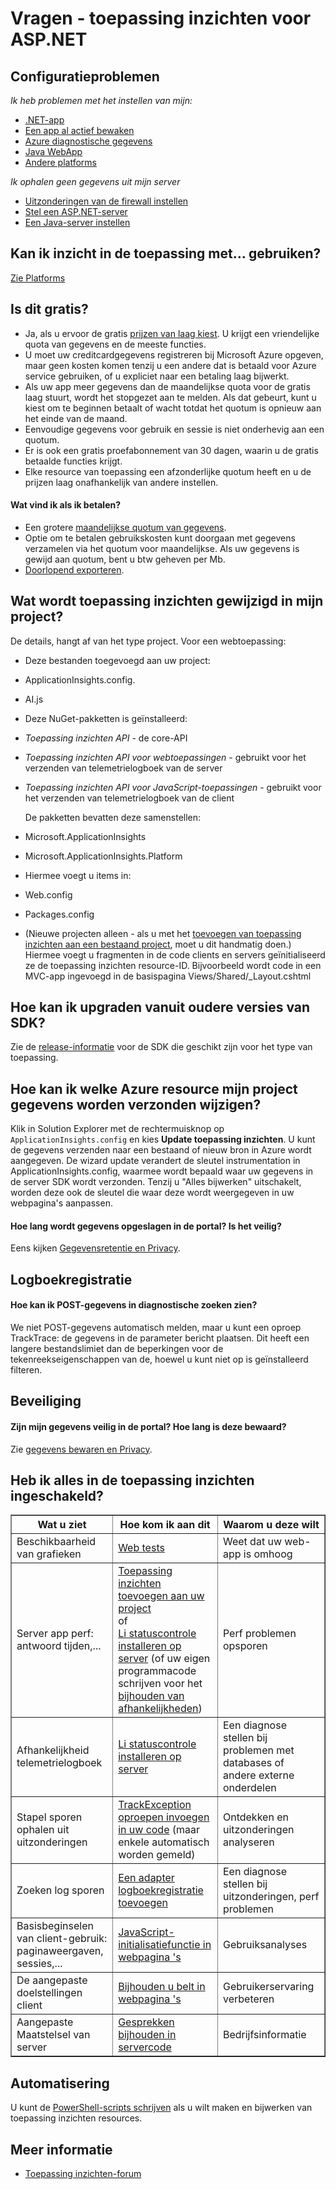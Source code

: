 <properties 
    pageTitle="Problemen oplossen en vragen over de toepassing inzichten" 
    description="Iets in Visual Studio-toepassing inzichten duidelijk zijn en werkt niet? Kunt u hier." 
    services="application-insights" 
    documentationCenter=".net"
    authors="alancameronwills" 
    manager="douge"/>

<tags 
    ms.service="application-insights" 
    ms.workload="mobile" 
    ms.tgt_pltfrm="ibiza" 
    ms.devlang="na" 
    ms.topic="article" 
    ms.date="08/24/2016" 
    ms.author="awills"/>
 
# <a name="questions---application-insights-for-aspnet"></a>Vragen - toepassing inzichten voor ASP.NET

## <a name="configuration-problems"></a>Configuratieproblemen

*Ik heb problemen met het instellen van mijn:*

* [.NET-app](app-insights-asp-net-troubleshoot-no-data.md)
* [Een app al actief bewaken](app-insights-monitor-performance-live-website-now.md#troubleshooting)
* [Azure diagnostische gegevens](app-insights-azure-diagnostics.md)
* [Java WebApp](app-insights-java-troubleshoot.md)
* [Andere platforms](app-insights-platforms.md)

*Ik ophalen geen gegevens uit mijn server*

* [Uitzonderingen van de firewall instellen](app-insights-ip-addresses.md)
* [Stel een ASP.NET-server](app-insights-monitor-performance-live-website-now.md)
* [Een Java-server instellen](app-insights-java-agent.md)


## <a name="can-i-use-application-insights-with-"></a>Kan ik inzicht in de toepassing met... gebruiken?

[Zie Platforms][platforms]


## <a name="is-it-free"></a>Is dit gratis?

* Ja, als u ervoor de gratis [prijzen van laag kiest](app-insights-pricing.md). U krijgt een vriendelijke quota van gegevens en de meeste functies. 
* U moet uw creditcardgegevens registreren bij Microsoft Azure opgeven, maar geen kosten komen tenzij u een andere dat is betaald voor Azure service gebruiken, of u expliciet naar een betaling laag bijwerkt.
* Als uw app meer gegevens dan de maandelijkse quota voor de gratis laag stuurt, wordt het stopgezet aan te melden. Als dat gebeurt, kunt u kiest om te beginnen betaalt of wacht totdat het quotum is opnieuw aan het einde van de maand.
* Eenvoudige gegevens voor gebruik en sessie is niet onderhevig aan een quotum.
* Er is ook een gratis proefabonnement van 30 dagen, waarin u de gratis betaalde functies krijgt.
* Elke resource van toepassing een afzonderlijke quotum heeft en u de prijzen laag onafhankelijk van andere instellen.

#### <a name="what-do-i-get-if-i-pay"></a>Wat vind ik als ik betalen?

* Een grotere [maandelijkse quotum van gegevens](https://azure.microsoft.com/pricing/details/application-insights/).
* Optie om te betalen gebruikskosten kunt doorgaan met gegevens verzamelen via het quotum voor maandelijkse. Als uw gegevens is gewijd aan quotum, bent u btw geheven per Mb.
* [Doorlopend exporteren](app-insights-export-telemetry.md).


## <a name="q14"></a>Wat wordt toepassing inzichten gewijzigd in mijn project?

De details, hangt af van het type project. Voor een webtoepassing:


+ Deze bestanden toegevoegd aan uw project:

 + ApplicationInsights.config. 
 + AI.js


+ Deze NuGet-pakketten is geïnstalleerd:

 -  *Toepassing inzichten API* - de core-API

 -  *Toepassing inzichten API voor webtoepassingen* - gebruikt voor het verzenden van telemetrielogboek van de server

 -  *Toepassing inzichten API voor JavaScript-toepassingen* - gebruikt voor het verzenden van telemetrielogboek van de client

    De pakketten bevatten deze samenstellen:

 - Microsoft.ApplicationInsights

 - Microsoft.ApplicationInsights.Platform

+ Hiermee voegt u items in:

 - Web.config

 - Packages.config

+ (Nieuwe projecten alleen - als u met het [toevoegen van toepassing inzichten aan een bestaand project][start], moet u dit handmatig doen.) Hiermee voegt u fragmenten in de code clients en servers geïnitialiseerd ze de toepassing inzichten resource-ID. Bijvoorbeeld wordt code in een MVC-app ingevoegd in de basispagina Views/Shared/_Layout.cshtml


## <a name="how-do-i-upgrade-from-older-sdk-versions"></a>Hoe kan ik upgraden vanuit oudere versies van SDK?

Zie de [release-informatie](app-insights-release-notes.md) voor de SDK die geschikt zijn voor het type van toepassing. 



## <a name="update"></a>Hoe kan ik welke Azure resource mijn project gegevens worden verzonden wijzigen?

Klik in Solution Explorer met de rechtermuisknop op `ApplicationInsights.config` en kies **Update toepassing inzichten**. U kunt de gegevens verzenden naar een bestaand of nieuw bron in Azure wordt aangegeven. De wizard update verandert de sleutel instrumentation in ApplicationInsights.config, waarmee wordt bepaald waar uw gegevens in de server SDK wordt verzonden. Tenzij u "Alles bijwerken" uitschakelt, worden deze ook de sleutel die waar deze wordt weergegeven in uw webpagina's aanpassen.


#### <a name="data"></a>Hoe lang wordt gegevens opgeslagen in de portal? Is het veilig?

Eens kijken [Gegevensretentie en Privacy][data].

## <a name="logging"></a>Logboekregistratie

#### <a name="post"></a>Hoe kan ik POST-gegevens in diagnostische zoeken zien?

We niet POST-gegevens automatisch melden, maar u kunt een oproep TrackTrace: de gegevens in de parameter bericht plaatsen. Dit heeft een langere bestandslimiet dan de beperkingen voor de tekenreekseigenschappen van de, hoewel u kunt niet op is geïnstalleerd filteren. 

## <a name="security"></a>Beveiliging

#### <a name="is-my-data-secure-in-the-portal-how-long-is-it-retained"></a>Zijn mijn gegevens veilig in de portal? Hoe lang is deze bewaard?

Zie [gegevens bewaren en Privacy][data].


## <a name="q17"></a>Heb ik alles in de toepassing inzichten ingeschakeld?

<table border="1">
<tr><th>Wat u ziet</th><th>Hoe kom ik aan dit</th><th>Waarom u deze wilt</th></tr>
<tr><td>Beschikbaarheid van grafieken</td><td><a href="../app-insights-monitor-web-app-availability/">Web tests</a></td><td>Weet dat uw web-app is omhoog</td></tr>
<tr><td>Server app perf: antwoord tijden,...
</td><td><a href="../app-insights-asp-net/">Toepassing inzichten toevoegen aan uw project</a><br/>of <br/><a href="../app-insights-monitor-performance-live-website-now/">Li statuscontrole installeren op server</a> (of uw eigen programmacode schrijven voor het <a href="../app-insights-api-custom-events-metrics/#track-dependency">bijhouden van afhankelijkheden</a>)</td><td>Perf problemen opsporen</td></tr>
<tr><td>Afhankelijkheid telemetrielogboek</td><td><a href="../app-insights-monitor-performance-live-website-now/">Li statuscontrole installeren op server</a></td><td>Een diagnose stellen bij problemen met databases of andere externe onderdelen</td></tr>
<tr><td>Stapel sporen ophalen uit uitzonderingen</td><td><a href="../app-insights-search-diagnostic-logs/#exceptions">TrackException oproepen invoegen in uw code</a> (maar enkele automatisch worden gemeld)</td><td>Ontdekken en uitzonderingen analyseren</td></tr>
<tr><td>Zoeken log sporen</td><td><a href="../app-insights-search-diagnostic-logs/">Een adapter logboekregistratie toevoegen</a></td><td>Een diagnose stellen bij uitzonderingen, perf problemen</td></tr>
<tr><td>Basisbeginselen van client-gebruik: paginaweergaven, sessies,...</td><td><a href="../app-insights-javascript/">JavaScript-initialisatiefunctie in webpagina 's</a></td><td>Gebruiksanalyses</td></tr>
<tr><td>De aangepaste doelstellingen client</td><td><a href="../app-insights-api-custom-events-metrics/">Bijhouden u belt in webpagina 's</a></td><td>Gebruikerservaring verbeteren</td></tr>
<tr><td>Aangepaste Maatstelsel van server</td><td><a href="../app-insights-api-custom-events-metrics/">Gesprekken bijhouden in servercode</a></td><td>Bedrijfsinformatie</td></tr>
</table>


## <a name="automation"></a>Automatisering

U kunt de [PowerShell-scripts schrijven](app-insights-powershell.md) als u wilt maken en bijwerken van toepassing inzichten resources.

## <a name="more-answers"></a>Meer informatie

* [Toepassing inzichten-forum](https://social.msdn.microsoft.com/Forums/vstudio/en-US/home?forum=ApplicationInsights)


<!--Link references-->

[data]: app-insights-data-retention-privacy.md
[platforms]: app-insights-platforms.md
[start]: app-insights-overview.md
[windows]: app-insights-windows-get-started.md

 
